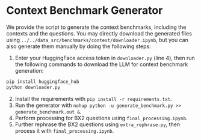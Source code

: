 # Context Benchmark Generator

We provide the script to generate the context benchmarks, including the contexts and the questions. You may directly download the generated files using `../../data_src/benchmarks/context/downloader.ipynb`, but you can also generate them manually by doing the following steps:

1. Enter your HuggingFace access token in `downloader.py` (line 4), then run the following commands to download the LLM for context benchmark generation:
```bash
pip install huggingface_hub
python downloader.py
```
2. Install the requirements with `pip install -r requirements.txt`.
3. Run the generator with `nohup python -u generate_benchmark.py >> generate_benchmark.out &`.
4. Perform processing for BX2 questions using `final_processing.ipynb`.
5. Further rephrase the BX2 questions using `extra_rephrase.py`, then process it with `final_processing.ipynb`.
